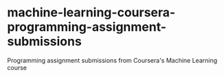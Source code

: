 # machine-learning-coursera-programming-assignment-submissions
Programming assignment submissions from Coursera's Machine Learning course
